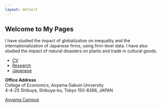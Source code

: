 ```yaml
---
layout: default
---
```



## Welcome to My Pages

I have studied the impact of globalization on inequality and the internationalization of Japanese firms, using firm-level data. I have also studied the impact of natural disasters on plants and trade in cultural goods.


*   [CV](/cv.md)
*   [Research](/research.md)
*   [Japanese](/japanese.md)



**Office Address**   
College of Economics, Aoyama Gakuin University  
4-4-25 Shibuya, Shibuya-ku, Tokyo 150-8366, JAPAN  

[Aoyama Campus](https://www.aoyama.ac.jp/en/outline/map_directions.html)  
